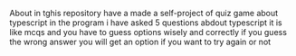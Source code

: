 About
in tghis repository have a made a self-project of quiz game about typescript in the program i have asked 5 questions abdout typescript it is like mcqs and you have to guess options wisely and correctly if you guess the wrong answer you will get an option if you want to try again or not
